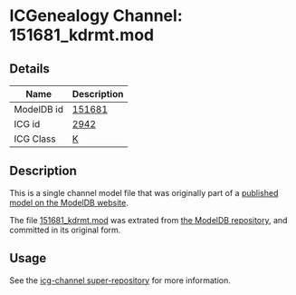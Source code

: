 # ICGenealogy Channel: 151681\_kdrmt.mod

## Details

Name | Description
---- | -----------
ModelDB id | [151681](http://senselab.med.yale.edu/ModelDB/ShowModel.cshtml?model=151681)
ICG id | [2942](http://icg.neurotheory.ox.ac.uk/channels/1/2942)
ICG Class | [K](http://icg.neurotheory.ox.ac.uk/channels/1)

## Description

This is a single channel model file that was originally part of a [published model on the ModelDB website](http://senselab.med.yale.edu/mModelDB/ShowModel.cshtml?model=151681).

The file [151681\_kdrmt.mod](151681_kdrmt.mod) was extrated from [the ModelDB repository](http://senselab.med.yale.edu/ModelDB/ShowModel.cshtml?model=151681), and committed in its original form.

## Usage

See the [icg-channel super-repository](https://github.com/icgenealogy/icg-channels) for more information.